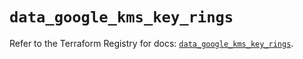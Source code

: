 # `data_google_kms_key_rings`

Refer to the Terraform Registry for docs: [`data_google_kms_key_rings`](https://registry.terraform.io/providers/hashicorp/google-beta/6.40.0/docs/data-sources/google_kms_key_rings).
